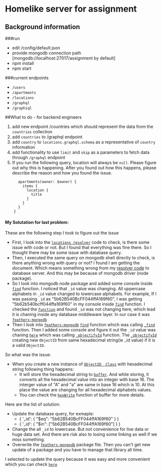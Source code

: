 # Homelike server for assignment

## Background information

###run
- edit /config/default.json
- provide mongodb connection path [mongodb://localhost:27017/assignment by default]
- npm install
- npm start

###current endpoints
- `/users`
- `/apartments`
- `/locations`
- `/graphql`
- `/graphiql`

##What to do - for backend engineers
1. add new endpoint /countries which should represent the data from the `countries` collection
1. add `countries` to /graphql endpoint
1. add `country` to `locations.graphql.schema` as a representative of `country` information
1. add functionality to use `limit` and `skip` as a parameters to fetch data through `/graphql` endpoint
1. If you run the following query, location will always be `null`. Please figure out why this is happening.
After you found out how this happens, please describe the reason and how you found the issue. 
```query RootQuery($owner: String) {  
      apartments(owner: $owner) {  
        items {  
          location {  
            title  
          }  
        }  
      }  
    }
```  

#### My Solutation for last problem:

These are the following step I took to figure out the issue

 - First, I look into the [`locations resolver`](https://github.com/PankajJatav/HomelikeAssignment-/blob/develop/src/services/apartments/apartments.resolvers.js#L10) code to check, is there some issue with code or not. But I found that everything was fine there. So I thought there may be some issue with database query.
 - Then, I executed the same query on mongodb shell directly to check, is there anything wrong with query or not? I found I am getting the document. Which means something wrong from my [resolver code](https://github.com/PankajJatav/HomelikeAssignment-/blob/develop/src/services/apartments/apartments.resolvers.js#L10) to database server. And this may be because of mongodb driver (node package).
 - So I look into mongodb node package and added some console inside [`find`](https://github.com/mongodb/node-mongodb-native/blob/v2.2.36/lib/collection.js#L180) function. I noticed that `_id` value was changing. All uppercase alphabets in `_id` value changed to lowercase alphabets. For example, If I was passing `_id` as "5b62B540BcFF044ffA169f60", I was getting "5b62b540bcff044ffa169f60" in my console inside [`find`](https://github.com/mongodb/node-mongodb-native/blob/v2.2.36/lib/collection.js#L180) function. I checked the [ `function`](https://github.com/mongodb/node-mongodb-native/blob/v2.2.36/lib/collection.js#L180) and found `_id` was not changing here, which lead it is chaning inside any database middleware layer. In our case it was [`feathers-mongodb`](https://github.com/feathersjs-ecosystem/feathers-mongodb)
- Then I look into [`feathers-mongodb`](https://github.com/feathersjs-ecosystem/feathers-mongodb) [`find`](https://github.com/feathersjs-ecosystem/feathers-mongodb/blob/master/lib/index.js#L120) function which was calling [`_find`](https://github.com/feathersjs-ecosystem/feathers-mongodb/blob/master/lib/index.js#L60) function. Then I added some console and figure it out the `_id` value was chaning [`here`](https://github.com/feathersjs-ecosystem/feathers-mongodb/blob/v3.0.0/lib/index.js#L66) which was calling [`_objectifyId`](https://github.com/feathersjs-ecosystem/feathers-mongodb/blob/v3.0.0/lib/index.js#L28) function. The [`_objectifyId`](https://github.com/feathersjs-ecosystem/feathers-mongodb/blob/v3.0.0/lib/index.js#L28) creating new `ObjectID` from same hexadecimal string(ie _id value) if it is a valid `ObjectID`.

So what was the issue: 
    
- When you create a new instance of [`ObjectID  Class`](https://github.com/mongodb/js-bson/blob/master/lib/objectid.js#L40) with hexadecimal string following thing happens:
    -  It will store the hexadecimal string to [`buffer`](https://github.com/mongodb/js-bson/blob/master/lib/objectid.js#L71). And while storing, it converts all the hexadecimal value into an integer with base 16. The interger value of "A" and "a" are same in base 16 which is 10. At this place the value are changing for all hexadecimal alphabets values.
    -  You can check the [`hexWrite`]( https://github.com/feross/buffer/blob/master/index.js#L824) function of buffer for more details.

Here are the list of solution: 
- Update the database query, for exmaple:
    - { '_id': { "$eq": "5b62B540BcFF044ffA169f60" } }
    - { '_id': { "$in": ["5b62B540BcFF044ffA169f60"] } }
- Change the all `_id` to lowercase. But not convenience for live data or huge data set. And there are risk also to losing some linking as well if we miss something.
- Overwrite the [`feathers-mongodb`](https://github.com/feathersjs-ecosystem/feathers-mongodb) package file. Then you can't get new update of a package and you have to manage that library all time.

I selected to update the query because it was easy and more convenient which you can check [`here`](https://github.com/PankajJatav/HomelikeAssignment-/blob/master/src/services/apartments/apartments.resolvers.js#L10)